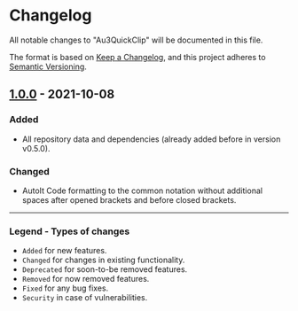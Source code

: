 # Changelog

All notable changes to "Au3QuickClip" will be documented in this file.

The format is based on [Keep a Changelog](https://keepachangelog.com/en/1.0.0/),
and this project adheres to [Semantic Versioning](https://semver.org/spec/v2.0.0.html).

## [1.0.0] - 2021-10-08

### Added

- All repository data and dependencies (already added before in version v0.5.0).

### Changed

- AutoIt Code formatting to the common notation without additional spaces after opened brackets and before closed brackets.

[1.0.0]: https://github.com/Sven-Seyfert/Au3QuickClip/releases/tag/v1.0.0

---

### Legend - Types of changes
- `Added` for new features.
- `Changed` for changes in existing functionality.
- `Deprecated` for soon-to-be removed features.
- `Removed` for now removed features.
- `Fixed` for any bug fixes.
- `Security` in case of vulnerabilities.
